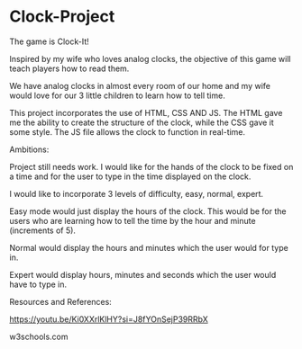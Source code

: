 # Clock-Project

The game is Clock-It! 



Inspired by my wife who loves analog clocks, the objective of this game will teach players how to read them. 

We have analog clocks in almost every room of our home and my wife would love for our 3 little children to learn how to tell time.



This project incorporates the use of HTML, CSS AND JS. The HTML gave me the ability to create the structure of the clock, while the CSS gave it some style. The JS file allows the clock to function in real-time.



Ambitions:

Project still needs work. I would like for the hands of the clock to be fixed on a time and for the user to type in the time displayed on the clock. 

I would like to incorporate 3 levels of difficulty, easy, normal, expert. 

Easy mode would just display the hours of the clock. 
This would be for the users who are learning how to tell the time by the hour and minute (increments of 5). 

Normal would display the hours and minutes which the user would for type in. 

Expert would display hours, minutes and seconds which the user would have to type in.



Resources and References:

https://youtu.be/Ki0XXrlKlHY?si=J8fYOnSejP39RRbX

w3schools.com

